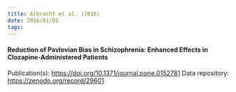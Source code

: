 ```yaml
---
title: Albrecht et al. (2016)
date: 2016/01/01
tags:
---
```


#### Reduction of Pavlovian Bias in Schizophrenia: Enhanced Effects in Clozapine-Administered Patients

Publication(s): https://doi.org/10.1371/journal.pone.0152781
Data repository: https://zenodo.org/record/29601

